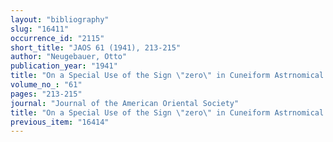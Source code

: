 ```yaml
---
layout: "bibliography"
slug: "16411"
occurrence_id: "2115"
short_title: "JAOS 61 (1941), 213-215"
author: "Neugebauer, Otto"
publication_year: "1941"
title: "On a Special Use of the Sign \"zero\" in Cuneiform Astrnomical Texts"
volume_no_: "61"
pages: "213-215"
journal: "Journal of the American Oriental Society"
title: "On a Special Use of the Sign \"zero\" in Cuneiform Astrnomical Texts"
previous_item: "16414"
---
```

